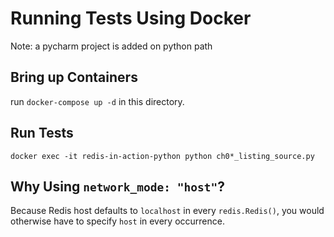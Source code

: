 # Running Tests Using Docker

Note: a pycharm project is added on python path

## Bring up Containers

run `docker-compose up -d` in this directory.

## Run Tests

`docker exec -it redis-in-action-python python ch0*_listing_source.py`

## Why Using `network_mode: "host"`?

Because Redis host defaults to `localhost` in every `redis.Redis()`, you would otherwise have to specify `host` in every occurrence.